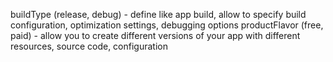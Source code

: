 buildType (release, debug) - define like app build, allow to specify build configuration, optimization settings, debugging options
productFlavor (free, paid) - allow you to create different versions of your app with different resources, source code, configuration